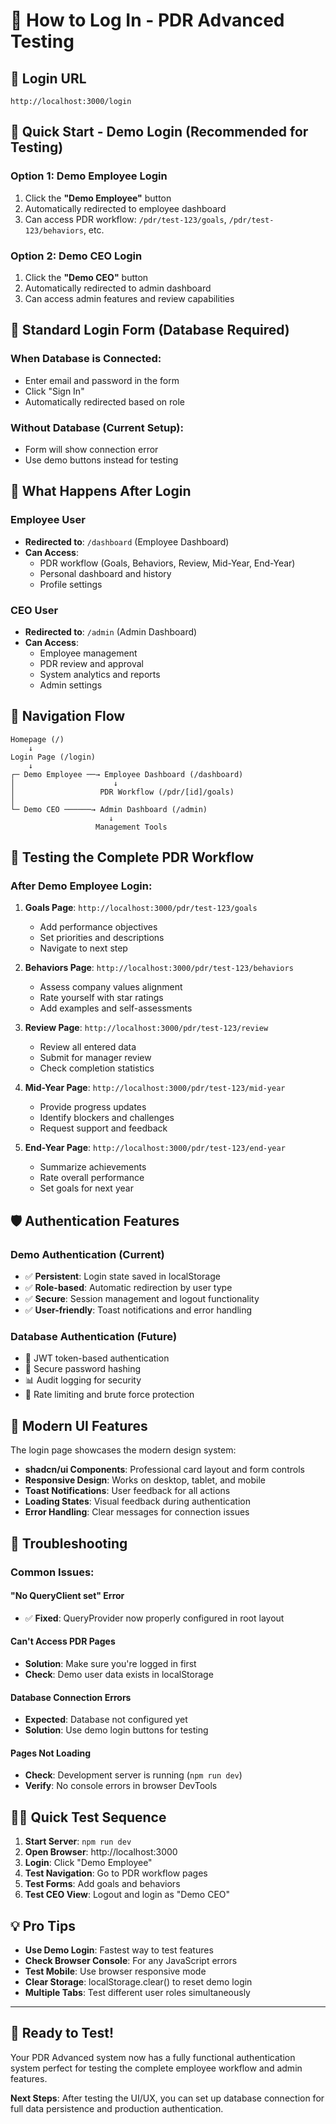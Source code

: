 # 🔐 **How to Log In - PDR Advanced Testing**

## 📍 **Login URL**
```
http://localhost:3000/login
```

## 🚀 **Quick Start - Demo Login (Recommended for Testing)**

### **Option 1: Demo Employee Login**
1. Click the **"Demo Employee"** button
2. Automatically redirected to employee dashboard
3. Can access PDR workflow: `/pdr/test-123/goals`, `/pdr/test-123/behaviors`, etc.

### **Option 2: Demo CEO Login**  
1. Click the **"Demo CEO"** button
2. Automatically redirected to admin dashboard
3. Can access admin features and review capabilities

## 📧 **Standard Login Form (Database Required)**

### **When Database is Connected:**
- Enter email and password in the form
- Click "Sign In"
- Automatically redirected based on role

### **Without Database (Current Setup):**
- Form will show connection error
- Use demo buttons instead for testing

## 🎯 **What Happens After Login**

### **Employee User**
- **Redirected to**: `/dashboard` (Employee Dashboard)  
- **Can Access**: 
  - PDR workflow (Goals, Behaviors, Review, Mid-Year, End-Year)
  - Personal dashboard and history
  - Profile settings

### **CEO User**
- **Redirected to**: `/admin` (Admin Dashboard)
- **Can Access**:
  - Employee management
  - PDR review and approval
  - System analytics and reports
  - Admin settings

## 🔄 **Navigation Flow**

```
Homepage (/) 
    ↓
Login Page (/login)
    ↓
┌─ Demo Employee ──→ Employee Dashboard (/dashboard)
│                      ↓
│                   PDR Workflow (/pdr/[id]/goals)
│
└─ Demo CEO ──────→ Admin Dashboard (/admin)
                      ↓
                   Management Tools
```

## 🧪 **Testing the Complete PDR Workflow**

### **After Demo Employee Login:**
1. **Goals Page**: `http://localhost:3000/pdr/test-123/goals`
   - Add performance objectives
   - Set priorities and descriptions
   - Navigate to next step

2. **Behaviors Page**: `http://localhost:3000/pdr/test-123/behaviors`
   - Assess company values alignment
   - Rate yourself with star ratings
   - Add examples and self-assessments

3. **Review Page**: `http://localhost:3000/pdr/test-123/review`
   - Review all entered data
   - Submit for manager review
   - Check completion statistics

4. **Mid-Year Page**: `http://localhost:3000/pdr/test-123/mid-year`
   - Provide progress updates
   - Identify blockers and challenges
   - Request support and feedback

5. **End-Year Page**: `http://localhost:3000/pdr/test-123/end-year`
   - Summarize achievements
   - Rate overall performance
   - Set goals for next year

## 🛡️ **Authentication Features**

### **Demo Authentication (Current)**
- ✅ **Persistent**: Login state saved in localStorage
- ✅ **Role-based**: Automatic redirection by user type
- ✅ **Secure**: Session management and logout functionality
- ✅ **User-friendly**: Toast notifications and error handling

### **Database Authentication (Future)**
- 🔐 JWT token-based authentication
- 🔑 Secure password hashing
- 📊 Audit logging for security
- 🚨 Rate limiting and brute force protection

## 🎨 **Modern UI Features**

The login page showcases the modern design system:
- **shadcn/ui Components**: Professional card layout and form controls
- **Responsive Design**: Works on desktop, tablet, and mobile
- **Toast Notifications**: User feedback for all actions
- **Loading States**: Visual feedback during authentication
- **Error Handling**: Clear messages for connection issues

## 🚨 **Troubleshooting**

### **Common Issues:**

#### **"No QueryClient set" Error**
- ✅ **Fixed**: QueryProvider now properly configured in root layout

#### **Can't Access PDR Pages**
- **Solution**: Make sure you're logged in first
- **Check**: Demo user data exists in localStorage

#### **Database Connection Errors**
- **Expected**: Database not configured yet
- **Solution**: Use demo login buttons for testing

#### **Pages Not Loading**
- **Check**: Development server is running (`npm run dev`)
- **Verify**: No console errors in browser DevTools

## 🏃‍♂️ **Quick Test Sequence**

1. **Start Server**: `npm run dev`
2. **Open Browser**: http://localhost:3000
3. **Login**: Click "Demo Employee" 
4. **Test Navigation**: Go to PDR workflow pages
5. **Test Forms**: Add goals and behaviors
6. **Test CEO View**: Logout and login as "Demo CEO"

## 💡 **Pro Tips**

- **Use Demo Login**: Fastest way to test features
- **Check Browser Console**: For any JavaScript errors  
- **Test Mobile**: Use browser responsive mode
- **Clear Storage**: localStorage.clear() to reset demo login
- **Multiple Tabs**: Test different user roles simultaneously

---

## 🎉 **Ready to Test!**

Your PDR Advanced system now has a fully functional authentication system perfect for testing the complete employee workflow and admin features.

**Next Steps**: After testing the UI/UX, you can set up database connection for full data persistence and production authentication.
